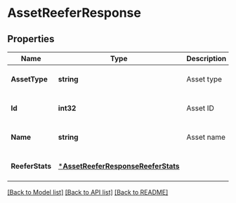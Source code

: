 # AssetReeferResponse

## Properties
Name | Type | Description | Notes
------------ | ------------- | ------------- | -------------
**AssetType** | **string** | Asset type | [optional] [default to null]
**Id** | **int32** | Asset ID | [optional] [default to null]
**Name** | **string** | Asset name | [optional] [default to null]
**ReeferStats** | [***AssetReeferResponseReeferStats**](AssetReeferResponse_reeferStats.md) |  | [optional] [default to null]

[[Back to Model list]](../README.md#documentation-for-models) [[Back to API list]](../README.md#documentation-for-api-endpoints) [[Back to README]](../README.md)


